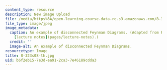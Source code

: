 ```yaml
---
content_type: resource
description: New image Upload
file: /media/https%3A/open-learning-course-data-rc.s3.amazonaws.com/8-323-relativistic-quantum-field-theory-i-spring-2008/b6f2eb157e3dea912ca37e46189cdda3_8-323s08-th.jpg
file_type: image/jpeg
image_metadata:
  caption: An example of disconnected Feynman Diagrams. (Adapted from Prof. Alan Guth's
    [lecture notes](pages/lecture-notes).)
  credit: ''
  image-alt: An example of disconnected Feynman Diagrams.
resourcetype: Image
title: 8-323s08-th.jpg
uid: b6f2eb15-7e3d-ea91-2ca3-7e46189cdda3
---
```

